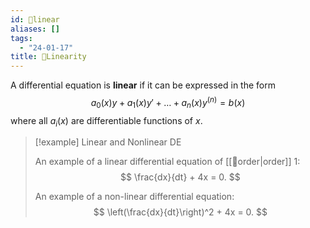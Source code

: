 ```yaml
---
id: 📘linear
aliases: []
tags:
  - "24-01-17"
title: 📘Linearity
---
```


A differential equation is **linear** if it can be expressed in the form
$$
a_0(x)y + a_1(x)y'+\dots+a_n(x)y^{(n)} = b(x)
$$
where all $a_i(x)$ are differentiable functions of $x$. 

> [!example] Linear and Nonlinear DE
> 
> An example of a linear differential equation of [[📘order|order]] 1:
> $$
> \frac{dx}{dt} + 4x = 0.
> $$
> 
> An example of a non-linear differential equation:
> $$
> \left(\frac{dx}{dt}\right)^2 + 4x = 0.
> $$

